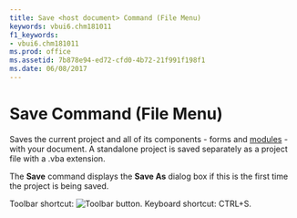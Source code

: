 ```yaml
---
title: Save <host document> Command (File Menu)
keywords: vbui6.chm181011
f1_keywords:
- vbui6.chm181011
ms.prod: office
ms.assetid: 7b878e94-ed72-cfd0-4b72-21f991f198f1
ms.date: 06/08/2017
---
```



# Save <host document> Command (File Menu)

Saves the current project and all of its components - forms and [modules](../../Glossary/vbe-glossary.md#module) - with your document. A standalone project is saved separately as a project file with a .vba extension.

The  **Save** command displays the **Save As** dialog box if this is the first time the project is being saved.

Toolbar shortcut: 
![Toolbar button](../../../images/tbr_save_ZA01201736.gif). Keyboard shortcut: CTRL+S.


